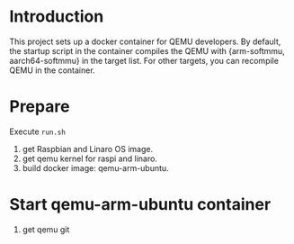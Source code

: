 # Introduction
This project sets up a docker container for QEMU developers. 
By default, the startup script in the container compiles the QEMU with {arm-softmmu, aarch64-softmmu} in the target list. 
For other targets, you can recompile QEMU in the container.  

# Prepare
Execute `run.sh`
1. get Raspbian and Linaro OS image.
2. get qemu kernel for raspi and linaro.
3. build docker image: qemu-arm-ubuntu.

# Start qemu-arm-ubuntu container
1. get qemu git

